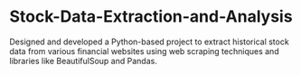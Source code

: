 # Stock-Data-Extraction-and-Analysis
Designed and developed a Python-based project to extract historical stock data from various financial websites using web scraping techniques and libraries like BeautifulSoup and Pandas.
